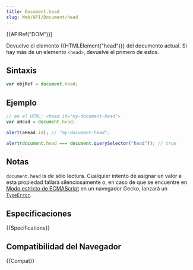 ```yaml
---
title: Document.head
slug: Web/API/Document/head
---
```


{{APIRef("DOM")}}

Devuelve el elemento {{HTMLElement("head")}} del documento actual. Si hay más de un elemento `<head>`, devuelve el primero de estos.

## Sintaxis

```js
var objRef = document.head;
```

## Ejemplo

```js
// en el HTML: <head id="my-document-head">
var aHead = document.head;

alert(aHead.id); // "my-document-head";

alert(document.head === document.querySelector("head")); // true
```

## Notas

`document.head` is de sólo lectura. Cualquier intento de asignar un valor a esta propiedad fallará silenciosamente o, en caso de que se encuentre en [Modo estricto de ECMAScript](/es/docs/Web/JavaScript/Reference/Strict_mode) en un navegador Gecko, lanzará un [`TypeError`](/es/docs/Web/JavaScript/Reference/Global_Objects/TypeError).

## Especificaciones

{{Specifications}}

## Compatibilidad del Navegador

{{Compat}}
